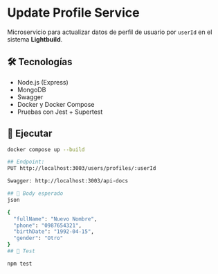 # Update Profile Service

Microservicio para actualizar datos de perfil de usuario por `userId` en el sistema **Lightbuild**.

## 🛠️ Tecnologías
- Node.js (Express)
- MongoDB
- Swagger
- Docker y Docker Compose
- Pruebas con Jest + Supertest

## 🚀 Ejecutar

```bash
docker compose up --build

## Endpoint:
PUT http://localhost:3003/users/profiles/:userId

Swagger: http://localhost:3003/api-docs

## 📘 Body esperado
json

{
  "fullName": "Nuevo Nombre",
  "phone": "0987654321",
  "birthDate": "1992-04-15",
  "gender": "Otro"
}
## 🧪 Test

npm test